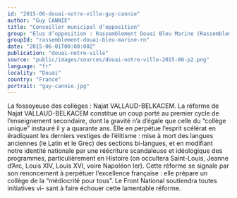 ```yaml
---
id: "2015-06-douai-notre-ville-guy-cannie"
author: "Guy CANNIE"
title: "Conseiller municipal d’opposition"
group: "Élus d’opposition : Rassemblement Douai Bleu Marine (Rassemblement National)"
groupId: "rassemblement-douai-bleu-marine-rn"
date: "2015-06-01T00:00:00Z"
publication: "douai-notre-ville"
source: "public/images/sources/douai-notre-ville-2015-06-p2.png"
language: "fr"
locality: "Douai"
country: "France"
portrait: "guy-cannie.jpg"
---
```


La fossoyeuse des collèges : Najat VALLAUD-BELKACEM.
La réforme de Najat VALLAUD-BELKACEM constitue un coup porté au premier cycle de l’enseignement secondaire, dont la gravité n’a d’égale que celle du “collège unique” instauré il y a quarante ans. Elle en perpétue l’esprit scélérat en éradiquant les derniers vestiges de l’élitisme : mise à mort des langues anciennes (le Latin et le Grec) des sections bi-langues, et en modifiant notre identité nationale par une réécriture scandaleuse et idéologique des programmes, particulièrement en Histoire (on occultera Saint-Louis, Jeanne d’Arc, Louis XIV, Louis XVI, voire Napoléon Ier). Cette réforme se signale par son renoncement à perpétuer l’excellence française : elle prépare un collège de la “médiocrité pour tous”.
Le Front National soutiendra toutes initiatives vi-
sant à faire échouer cette lamentable réforme.
